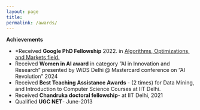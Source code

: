 ```yaml
---
layout: page
title: 
permalink: /awards/
---
```


**Achievements**
- *Received **Google PhD Fellowship** 2022. in  [Algorithms, Optimizations, and Markets field.](https://research.google/programs-and-events/phd-fellowship/recipients/?filtertab=2022)
- Received **Women in AI award** in category ”AI in Innovation and Research” presented by WiDS Delhi @ Mastercard conference on ”AI Revolution” 2024
- Received **Best Teaching Assistance Awards** - (2 times) for Data Mining, and Introduction to Computer Science Courses at IIT Delhi.
- Received **Chandruka doctoral fellowship**- at IIT Delhi, 2021
- Qualified **UGC NET**- June-2013
 



